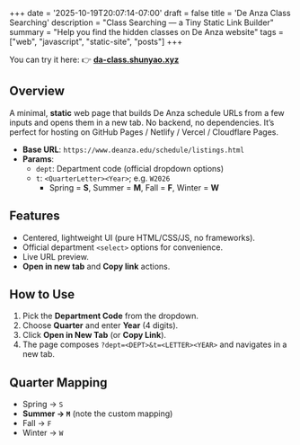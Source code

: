 +++
date = '2025-10-19T20:07:14-07:00'
draft = false
title = 'De Anza Class Searching'
description = "Class Searching — a Tiny Static Link Builder"
summary = "Help you find the hidden classes on De Anza website"
tags = ["web", "javascript", "static-site", "posts"]
+++

You can try it here: 👉 **[da-class.shunyao.xyz](https://da-class.shunyao.xyz/)**

## Overview
A minimal, **static** web page that builds De Anza schedule URLs from a few inputs and opens them in a new tab. No backend, no dependencies. It’s perfect for hosting on GitHub Pages / Netlify / Vercel / Cloudflare Pages.

- **Base URL**: `https://www.deanza.edu/schedule/listings.html`
- **Params**:
  - `dept`: Department code (official dropdown options)
  - `t`: `<QuarterLetter><Year>`; e.g. `W2026`
    - Spring = **S**, Summer = **M**, Fall = **F**, Winter = **W**

## Features
- Centered, lightweight UI (pure HTML/CSS/JS, no frameworks).
- Official department `<select>` options for convenience.
- Live URL preview.
- **Open in new tab** and **Copy link** actions.

## How to Use
1. Pick the **Department Code** from the dropdown.
2. Choose **Quarter** and enter **Year** (4 digits).
3. Click **Open in New Tab** (or **Copy Link**).
4. The page composes `?dept=<DEPT>&t=<LETTER><YEAR>` and navigates in a new tab.

## Quarter Mapping
- Spring → `S`
- **Summer → `M`** (note the custom mapping)
- Fall → `F`
- Winter → `W`
